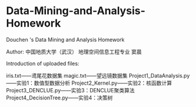 # Data-Mining-and-Analysis-Homework
Douchen 's Data Mining and Analysis Homework

Author: 中国地质大学（武汉） 地理空间信息工程专业  窦晨

Introduction of uploaded files:

iris.txt——鸢尾花数据集
magic.txt——望远镜数据集
Project1_DataAnalysis.py——实验1：数值型数据分析
Project2_Kernel.py——实验2：核函数计算
Project3_DENCLUE.py——实验3：DENCLUE聚类算法
Project4_DecisionTree.py——实验4：决策树
